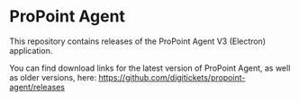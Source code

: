 # ProPoint Agent

This repository contains releases of the ProPoint Agent V3 (Electron) application.

You can find download links for the latest version of ProPoint Agent, as well as older versions, here: https://github.com/digitickets/propoint-agent/releases 

